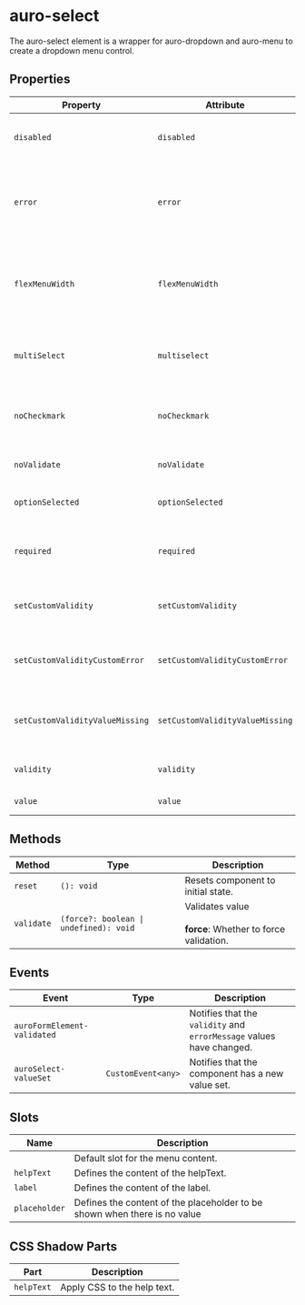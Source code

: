 # auro-select

The auro-select element is a wrapper for auro-dropdown and auro-menu to create a dropdown menu control.

## Properties

| Property                        | Attribute                       | Type      | Default     | Description                                      |
|---------------------------------|---------------------------------|-----------|-------------|--------------------------------------------------|
| `disabled`                      | `disabled`                      | `boolean` |             | When attribute is present, element shows disabled state. |
| `error`                         | `error`                         | `string`  |             | When defined, sets persistent validity to `customError` and sets `setCustomValidity` = attribute value. |
| `flexMenuWidth`                 | `flexMenuWidth`                 | `boolean` |             | If set, makes dropdown width match the size of the content, rather than the width of the trigger. |
| `multiSelect`                   | `multiselect`                   | `boolean` |             | Sets multi-select mode, allowing multiple options to be selected at once. |
| `noCheckmark`                   | `noCheckmark`                   | `boolean` |             | When true, checkmark on selected option will no longer be present. |
| `noValidate`                    | `noValidate`                    | `boolean` |             | If set, disables auto-validation on blur.        |
| `optionSelected`                | `optionSelected`                |           | "undefined" | Specifies the current selected menuOption.       |
| `required`                      | `required`                      | `boolean` |             | Populates the `required` attribute on the element. Used for client-side validation. |
| `setCustomValidity`             | `setCustomValidity`             | `string`  |             | Sets a custom help text message to display for all validityStates. |
| `setCustomValidityCustomError`  | `setCustomValidityCustomError`  | `string`  |             | Custom help text message to display when validity = `customError`. |
| `setCustomValidityValueMissing` | `setCustomValidityValueMissing` | `string`  |             | Custom help text message to display when validity = `valueMissing`. |
| `validity`                      | `validity`                      | `string`  |             | Specifies the `validityState` this element is in. |
| `value`                         | `value`                         |           | "undefined" | Value selected for the component.                |

## Methods

| Method     | Type                                   | Description                                      |
|------------|----------------------------------------|--------------------------------------------------|
| `reset`    | `(): void`                             | Resets component to initial state.               |
| `validate` | `(force?: boolean \| undefined): void` | Validates value<br /><br />**force**: Whether to force validation. |

## Events

| Event                       | Type               | Description                                      |
|-----------------------------|--------------------|--------------------------------------------------|
| `auroFormElement-validated` |                    | Notifies that the `validity` and `errorMessage` values have changed. |
| `auroSelect-valueSet`       | `CustomEvent<any>` | Notifies that the component has a new value set. |

## Slots

| Name          | Description                                      |
|---------------|--------------------------------------------------|
|               | Default slot for the menu content.               |
| `helpText`    | Defines the content of the helpText.             |
| `label`       | Defines the content of the label.                |
| `placeholder` | Defines the content of the placeholder to be shown when there is no value |

## CSS Shadow Parts

| Part       | Description                 |
|------------|-----------------------------|
| `helpText` | Apply CSS to the help text. |
